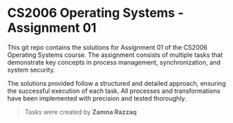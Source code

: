# CS2006 Operating Systems - Assignment 01

This git repo contains the solutions for Assignment 01 of the CS2006 Operating Systems course. The assignment consists of multiple tasks that demonstrate key concepts in process management, synchronization, and system security.

The solutions provided follow a structured and detailed approach, ensuring the successful execution of each task. All processes and transformations have been implemented with precision and tested thoroughly.

> Tasks were created by **Zamna Razzaq**
